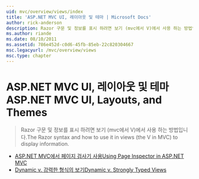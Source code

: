 ```yaml
---
uid: mvc/overview/views/index
title: 'ASP.NET MVC UI, 레이아웃 및 테마 | Microsoft Docs'
author: rick-anderson
description: Razor 구문 및 정보를 표시 하려면 보기 (mvc에서 V)에서 사용 하는 방법입니다.
ms.author: riande
ms.date: 08/10/2011
ms.assetid: 786e452d-c0d6-45fb-85eb-22c820304667
msc.legacyurl: /mvc/overview/views
msc.type: chapter
---
```

<a name="aspnet-mvc-ui-layouts-and-themes"></a><span data-ttu-id="e6bab-103">ASP.NET MVC UI, 레이아웃 및 테마</span><span class="sxs-lookup"><span data-stu-id="e6bab-103">ASP.NET MVC UI, Layouts, and Themes</span></span>
====================
> <span data-ttu-id="e6bab-104">Razor 구문 및 정보를 표시 하려면 보기 (mvc에서 V)에서 사용 하는 방법입니다.</span><span class="sxs-lookup"><span data-stu-id="e6bab-104">The Razor syntax and how to use it in views (the V in MVC) to display information.</span></span>


- [<span data-ttu-id="e6bab-105">ASP.NET MVC에서 페이지 검사기 사용</span><span class="sxs-lookup"><span data-stu-id="e6bab-105">Using Page Inspector in ASP.NET MVC</span></span>](using-page-inspector-in-aspnet-mvc.md)
- [<span data-ttu-id="e6bab-106">Dynamic v. 강력한 형식의 보기</span><span class="sxs-lookup"><span data-stu-id="e6bab-106">Dynamic v. Strongly Typed Views</span></span>](dynamic-v-strongly-typed-views.md)
